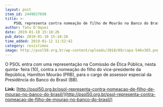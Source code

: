 ```yaml
---
layout: post
item_id: 2449837698
title: >-
    PSOL representa contra nomeação de filho de Mourão no Banco do Brasil
author: Tatu D'Oquei
date: 2019-01-10 15:18:26
pub_date: 2019-01-10 15:18:26
time_added: 2019-01-12 11:52:42
category: resistimos
image: http://psol50.org.br/wp-content/uploads/2018/09/capa-546x365.png
---
```


O PSOL entra com uma representação na Comissão de Ética Pública, nesta quinta- feira (10), contra a nomeação do filho do vice-presidente da República, Hamilton Mourão (PRB), para o cargo de assessor especial da Presidência do Banco do Brasil (BB).

**Link:** [http://psol50.org.br/psol-representa-contra-nomeacao-de-filho-de-mourao-no-banco-do-brasil/](http://psol50.org.br/psol-representa-contra-nomeacao-de-filho-de-mourao-no-banco-do-brasil/)

